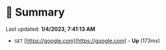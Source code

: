 # 📖 Summary
Last updated: **1/4/2023, 7:41:13 AM**

- `GET` [https://google.com](https://google.com) - **Up** (173ms)
